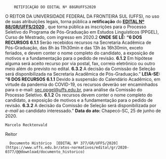         RETIFICAÇÃO DO EDITAL Nº 88GRUFFS2020  

 O REITOR DA UNIVERSIDADE FEDERAL DA FRONTEIRA SUL (UFFS), no uso de suas atribuições legais, torna pública a **retificação** do **[EDITAL Nº 88/GR/UFFS/2020](https://www.uffs.edu.br/atos-normativos/edital/gr/2020-0088)** , que torna pública as inscrições para o Processo Seletivo do Programa de Pós-Graduação em Estudos Linguísticos (PPGEL), Curso de Mestrado, com ingresso em 2020.2   **ONDE SE LÊ:** **“6 DOS RECURSOS** **6.1.1**  Serão recebidos recursos na Secretaria Acadêmica de Pós-Graduação, das 8h às 11h30min e das 13h às 16h30min, exceto feriados, e devem conter o nome completo do candidato, a exposição de motivos e a fundamentação para o pedido de revisão. **6.1.2**  Em hipótese alguma será aceito recurso por via postal, fax, correio eletrônico ou outro meio além do previsto no edital. **6.3.2**  A decisão da Comissão de Seleção será disponibilizada na Secretaria Acadêmica de Pós-Graduação.”   **LEIA-SE:** **“6 DOS RECURSOS** **6.1.1**  Devido à suspensão do Calendário Acadêmico, em virtude da pandemia do COVID-19, os recursos deverão ser encaminhados para o e-mail: sec.ppgel@uffs.edu.br, para análise da Comissão do Processo Seletivo. **6.1.2**  Os recursos devem conter o nome completo do candidato, a exposição de motivos e a fundamentação para o pedido de revisão. **6.3.2**  A decisão da Comissão de Seleção será disponibilizada por *e-mail*  ao candidato interessado.”        **Data do ato:** Chapecó-SC, 25 de junho de 2020.   
 

    Marcelo Recktenvald   
 Reitor 

      Documento Histórico  [EDITAL Nº 377/GR/UFFS/2020](https://www.uffs.edu.br/atos-normativos/edital/gr/2020-0377/@@download/documento_historico)     
      